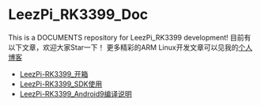 # LeezPi_RK3399_Doc
This is a DOCUMENTS repository for LeezPi_RK3399 development!
目前有以下文章，欢迎大家Star一下！
更多精彩的ARM Linux开发文章可以见我的[个人博客](jackeyt.cn)

* [LeezPi-RK3399_开箱](LeezPi-RK3399_开箱.md)
* [LeezPi-RK3399_SDK使用](LeezPi-RK3399_SDK使用.md)
* [LeezPi-RK3399_Android9编译说明](LeezPi-RK3399_Android9编译说明.md)
